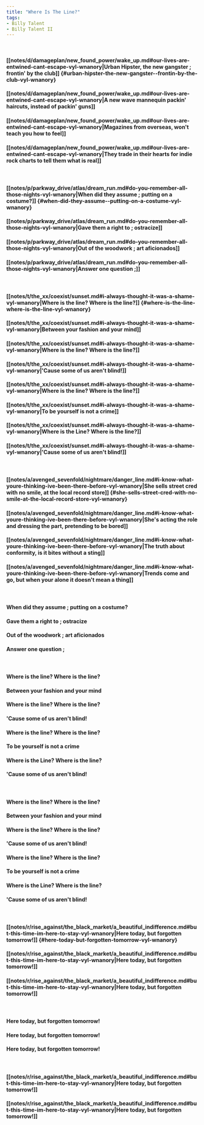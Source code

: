 ```yaml
---
title: "Where Is The Line?"
tags:
- Billy Talent
- Billy Talent II
---
```

&nbsp;
#### [[notes/d/damageplan/new_found_power/wake_up.md#our-lives-are-entwined-cant-escape-vyl-wnanory|Urban Hipster, the new gangster ; frontin' by the club]] {#urban-hipster-the-new-gangster--frontin-by-the-club-vyl-wnanory}
#### [[notes/d/damageplan/new_found_power/wake_up.md#our-lives-are-entwined-cant-escape-vyl-wnanory|A new wave mannequin packin' haircuts, instead of packin' guns]]
#### [[notes/d/damageplan/new_found_power/wake_up.md#our-lives-are-entwined-cant-escape-vyl-wnanory|Magazines from overseas, won't teach you how to feel]]
#### [[notes/d/damageplan/new_found_power/wake_up.md#our-lives-are-entwined-cant-escape-vyl-wnanory|They trade in their hearts for indie rock charts to tell them what is real]]
&nbsp;
#### [[notes/p/parkway_drive/atlas/dream_run.md#do-you-remember-all-those-nights-vyl-wnanory|When did they assume ; putting on a costume?]] {#when-did-they-assume--putting-on-a-costume-vyl-wnanory}
#### [[notes/p/parkway_drive/atlas/dream_run.md#do-you-remember-all-those-nights-vyl-wnanory|Gave them a right to ; ostracize]]
#### [[notes/p/parkway_drive/atlas/dream_run.md#do-you-remember-all-those-nights-vyl-wnanory|Out of the woodwork ; art aficionados]]
#### [[notes/p/parkway_drive/atlas/dream_run.md#do-you-remember-all-those-nights-vyl-wnanory|Answer one question ;]]
&nbsp;
#### [[notes/t/the_xx/coexist/sunset.md#i-always-thought-it-was-a-shame-vyl-wnanory|Where is the line? Where is the line?]] {#where-is-the-line-where-is-the-line-vyl-wnanory}
#### [[notes/t/the_xx/coexist/sunset.md#i-always-thought-it-was-a-shame-vyl-wnanory|Between your fashion and your mind]]
#### [[notes/t/the_xx/coexist/sunset.md#i-always-thought-it-was-a-shame-vyl-wnanory|Where is the line? Where is the line?]]
#### [[notes/t/the_xx/coexist/sunset.md#i-always-thought-it-was-a-shame-vyl-wnanory|'Cause some of us aren't blind!]]
#### [[notes/t/the_xx/coexist/sunset.md#i-always-thought-it-was-a-shame-vyl-wnanory|Where is the line? Where is the line?]]
#### [[notes/t/the_xx/coexist/sunset.md#i-always-thought-it-was-a-shame-vyl-wnanory|To be yourself is not a crime]]
#### [[notes/t/the_xx/coexist/sunset.md#i-always-thought-it-was-a-shame-vyl-wnanory|Where is the Line? Where is the line?]]
#### [[notes/t/the_xx/coexist/sunset.md#i-always-thought-it-was-a-shame-vyl-wnanory|'Cause some of us aren't blind!]]
&nbsp;
#### [[notes/a/avenged_sevenfold/nightmare/danger_line.md#i-know-what-youre-thinking-ive-been-there-before-vyl-wnanory|She sells street cred with no smile, at the local record store]] {#she-sells-street-cred-with-no-smile-at-the-local-record-store-vyl-wnanory}
#### [[notes/a/avenged_sevenfold/nightmare/danger_line.md#i-know-what-youre-thinking-ive-been-there-before-vyl-wnanory|She's acting the role and dressing the part, pretending to be bored]]
#### [[notes/a/avenged_sevenfold/nightmare/danger_line.md#i-know-what-youre-thinking-ive-been-there-before-vyl-wnanory|The truth about conformity, is it bites without a sting]]
#### [[notes/a/avenged_sevenfold/nightmare/danger_line.md#i-know-what-youre-thinking-ive-been-there-before-vyl-wnanory|Trends come and go, but when your alone it doesn't mean a thing]]
&nbsp;
#### When did they assume ; putting on a costume?
#### Gave them a right to ; ostracize
#### Out of the woodwork ; art aficionados
#### Answer one question ;
&nbsp;
#### Where is the line? Where is the line?
#### Between your fashion and your mind
#### Where is the line? Where is the line?
#### 'Cause some of us aren't blind!
#### Where is the line? Where is the line?
#### To be yourself is not a crime
#### Where is the Line? Where is the line?
#### 'Cause some of us aren't blind!
&nbsp;
#### Where is the line? Where is the line?
#### Between your fashion and your mind
#### Where is the line? Where is the line?
#### 'Cause some of us aren't blind!
#### Where is the line? Where is the line?
#### To be yourself is not a crime
#### Where is the Line? Where is the line?
#### 'Cause some of us aren't blind!
&nbsp;
#### [[notes/r/rise_against/the_black_market/a_beautiful_indifference.md#but-this-time-im-here-to-stay-vyl-wnanory|Here today, but forgotten tomorrow!]] {#here-today-but-forgotten-tomorrow-vyl-wnanory}
#### [[notes/r/rise_against/the_black_market/a_beautiful_indifference.md#but-this-time-im-here-to-stay-vyl-wnanory|Here today, but forgotten tomorrow!]]
#### [[notes/r/rise_against/the_black_market/a_beautiful_indifference.md#but-this-time-im-here-to-stay-vyl-wnanory|Here today, but forgotten tomorrow!]]
&nbsp;
#### Here today, but forgotten tomorrow!
#### Here today, but forgotten tomorrow!
#### Here today, but forgotten tomorrow!
&nbsp;
#### [[notes/r/rise_against/the_black_market/a_beautiful_indifference.md#but-this-time-im-here-to-stay-vyl-wnanory|Here today, but forgotten tomorrow!]]
#### [[notes/r/rise_against/the_black_market/a_beautiful_indifference.md#but-this-time-im-here-to-stay-vyl-wnanory|Here today, but forgotten tomorrow!]]
